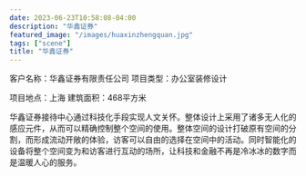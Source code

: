 ```yaml
---
date: 2023-06-23T10:58:08-04:00
description: "华鑫证券"
featured_image: "/images/huaxinzhengquan.jpg"
tags: ["scene"]
title: "华鑫证券"
---
```


客户名称：华鑫证券有限责任公司  项目类型：办公室装修设计

项目地点：上海  建筑面积：468平方米

华鑫证券接待中心通过科技化手段实现人文关怀。整体设计上采用了诸多无人化的感应元件，从而可以精确控制整个空间的使用。整体空间的设计打破原有空间的分割，而形成流动开敞的体验，访客可以自由的选择在空间中的活动。同时智能化的设备将整个空间变为和访客进行互动的场所，让科技和金融不再是冷冰冰的数字而是温暖人心的服务。
